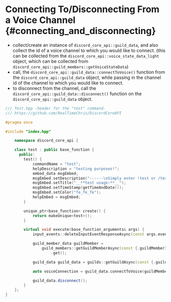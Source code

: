 Connecting To/Disconnecting From a Voice Channel {#connecting_and_disconnecting}
============
- collect/create an instance of `discord_core_api::guild_data`, and also collect the id of a voice channel to which you would like to connect. (this can be collected from the `discord_core_api::voice_state_data_light` object, which can be collected from `discord_core_api::guild_members::getVoiceStateData`)
- call, the `discord_core_api::guild_data::connectToVoice()` function from the `discord_core_api::guild_data` object, while passing in the channel id of the channel to which you would like to connect.
- to disconnect from the channel, call the `discord_core_api::guild_data::disconnect()` function on the `discord_core_api::guild_data` object.
```cpp
/// Test.hpp -header for the "test" command.
/// https://github.com/RealTimeChris/DiscordCoreAPI

#pragma once

#include "index.hpp"

	namespace discord_core_api {

	class test : public base_function {
	  public:
		test() {
			commandName = "test";
			helpDescription = "testing purposes!";
			embed_data msgEmbed;
			msgEmbed.setDescription("------\nSimply enter !test or /test!\n------");
			msgEmbed.setTitle("__**test usage:**__");
			msgEmbed.setTimeStamp(getTimeAndDate());
			msgEmbed.setColor("fe_fe_fe");
			helpEmbed = msgEmbed;
		}

		unique_ptr<base_function> create() {
			return makeUnique<test>();
		}

		virtual void execute(base_function_arguments& args) {
			input_events::deleteInputEventResponseAsync(const args.eventData);

			guild_member_data guildMember =
				guild_members::getGuildMemberAsync(const {.guildMemberId = args.eventData.getAuthorId(), .guildId = args.eventData.getGuildId()})
					.get();

			guild_data guild_data = guilds::getGuildAsync(const {.guildId = args.eventData.getGuildId()}).get();

			auto voiceConnection = guild_data.connectToVoice(guildMember.voiceData.channelId);

			guild_data.disconnect();
		}
	};
}
```